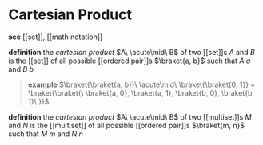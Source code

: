 # Cartesian Product

**see** [[set]], [[math notation]]

**definition** the _cartesian product_ $A\ \acute\mid\ B$ of two [[set]]s $A$ and $B$ is the [[set]] of all possible [[ordered pair]]s $\braket{a, b}$ such that $A\ a$ and $B\ b$

> **example** $\braket{\braket{a, b}}\ \acute\mid\ \braket{\braket{0, 1}} = \braket{\braket{\ \braket{a, 0}, \braket{a, 1}, \braket{b, 0}, \braket{b, 1}\ }}$

**definition** the _cartesian product_ $A\ \acute\mid\ B$ of two [[multiset]]s $M$ and $N$ is the [[multiset]] of all possible [[ordered pair]]s $\braket{m, n}$ such that $M\ m$ and $N\ n$
